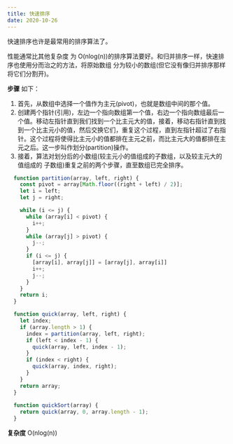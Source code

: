 ```yaml
---
title: 快速排序
date: 2020-10-26
---
```


快速排序也许是最常用的排序算法了。

性能通常比其他复杂度 为 O(nlog(n))的排序算法要好。和归并排序一样，快速排序也使用分而治之的方法，将原始数组 分为较小的数组(但它没有像归并排序那样将它们分割开)。

**步骤** 如下：
1. 首先，从数组中选择一个值作为主元(pivot)，也就是数组中间的那个值。
2. 创建两个指针(引用)，左边一个指向数组第一个值，右边一个指向数组最后一个值。移动左指针直到我们找到一个比主元大的值，接着，移动右指针直到找到一个比主元小的值，然后交换它们，重复这个过程，直到左指针超过了右指针。这个过程将使得比主元小的值都排在主元之前，而比主元大的值都排在主元之后。这一步叫作划分(partition)操作。
3. 接着，算法对划分后的小数组(较主元小的值组成的子数组，以及较主元大的值组成的 子数组)重复之前的两个步骤，直至数组已完全排序。

```js
  function partition(array, left, right) {
    const pivot = array[Math.floor((right + left) / 2)];
    let i = left;
    let j = right;

    while (i <= j) {
      while (array[i] < pivot) {
        i++;
      }
      while (array[j] > pivot) {
        j--;
      }
      if (i <= j) {
        [array[i], array[j]] = [array[j], array[i]]
        i++;
        j--;
      }
    }
    return i;
  }

  function quick(array, left, right) {
    let index;
    if (array.length > 1) {
      index = partition(array, left, right);
      if (left < index - 1) {
        quick(array, left, index - 1);
      }
      if (index < right) {
        quick(array, index, right);
      }
    }
    return array;
  }
  
  function quickSort(array) {
    return quick(array, 0, array.length - 1);
  }
```
**复杂度** O(nlog(n))
